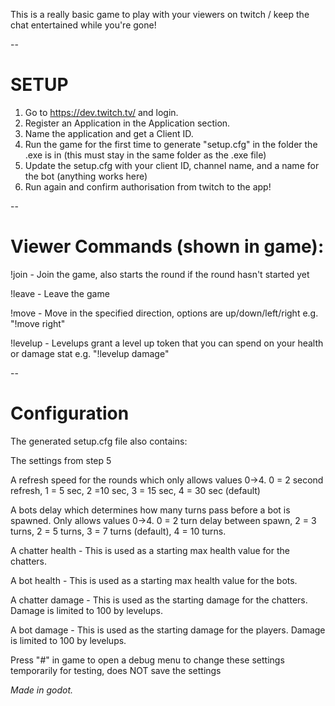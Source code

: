 This is a really basic game to play with your viewers on twitch / keep the chat entertained while you're gone!

--

# SETUP

1. Go to https://dev.twitch.tv/ and login. 
2. Register an Application in the Application section.
3. Name the application and get a Client ID.
4. Run the game for the first time to generate "setup.cfg" in the folder the .exe is in (this must stay in the same folder as the .exe file)
5. Update the setup.cfg with your client ID, channel name, and a name for the bot (anything works here)
6. Run again and confirm authorisation from twitch to the app!

--

# Viewer Commands (shown in game):

!join - Join the game, also starts the round if the round hasn't started yet

!leave - Leave the game

!move <direction> - Move in the specified direction, options are up/down/left/right e.g. "!move right"

!levelup <stat> - Levelups grant a level up token that you can spend on your health or damage stat e.g. "!levelup damage"

--

# Configuration

The generated setup.cfg file also contains:

The settings from step 5

A refresh speed for the rounds which only allows values 0->4. 0 = 2 second refresh, 1 = 5 sec, 2 =10 sec, 3 = 15 sec, 4 = 30 sec (default)

A bots delay which determines how many turns pass before a bot is spawned. Only allows values 0->4. 0 = 2 turn delay between spawn, 2 = 3 turns, 2 = 5 turns, 3 = 7 turns (default), 4 = 10 turns.

A chatter health - This is used as a starting max health value for the chatters.

A bot health - This is used as a starting max health value for the bots.

A chatter damage - This is used as the starting damage for the chatters. Damage is limited to 100 by levelups.

A bot damage - This is used as the starting damage for the players. Damage is limited to 100 by levelups.

Press "#" in game to open a debug menu to change these settings temporarily for testing, does NOT save the settings



*Made in godot.*
